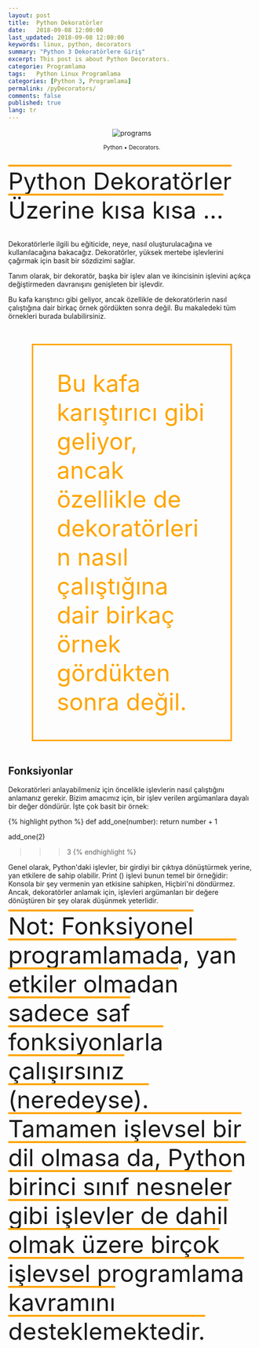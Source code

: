 ```yaml
---
layout: post
title:  Python Dekoratörler
date:   2018-09-08 12:00:00
last_updated: 2018-09-08 12:00:00
keywords: linux, python, decorators
summary: "Python 3 Dekoratörlere Giriş"
excerpt: This post is about Python Decorators.
categorie: Programlama
tags:   Python Linux Programlama
categories: [Python 3, Programlama]
permalink: /pyDecorators/
comments: false
published: true
lang: tr
---
```


<div class='pull-right alert alert-warning' style="margin: 15px; text-align: center;">
  <img src="{{ site.baseurl }}/images/Python-Decorators.png" alt="programs" class="resize" />
  <p><small>Python &bull; Decorators.</small></p>
</div> 
  
<style>
img.resize {
  max-width:100%;
  max-height:100%;
}
</style>

<br>

<div class="pop">Python Dekoratörler Üzerine kısa kısa ...</div> 

<br>

Dekoratörlerle ilgili bu eğiticide, neye, nasıl oluşturulacağına ve kullanılacağına bakacağız. Dekoratörler, yüksek mertebe işlevlerini çağırmak için basit bir sözdizimi sağlar. 

Tanım olarak, bir dekoratör, başka bir işlev alan ve ikincisinin işlevini açıkça değiştirmeden davranışını genişleten bir işlevdir. 

Bu kafa karıştırıcı gibi geliyor, ancak özellikle de dekoratörlerin nasıl çalıştığına dair birkaç örnek gördükten sonra değil. Bu makaledeki tüm örnekleri burada bulabilirsiniz.

<style>
	.box {
		color: orange;
		font-size: 5vw;
		padding: 5vw;
		margin: 5vw;
		border-style: solid;
	}
	.pop {
		font-size: 5vw;
		text-decoration: overline;
		text-decoration-color: orange;
	}
	.cok {
		background-color: gold;
		font-size: 5vw;
		padding: 10vw;
		margin: 5vw;
		border: solid;
	}
</style>

<div class="box">Bu kafa karıştırıcı gibi geliyor, ancak özellikle de dekoratörlerin nasıl çalıştığına dair birkaç örnek gördükten sonra değil.</div>

## Fonksiyonlar

Dekoratörleri anlayabilmeniz için öncelikle işlevlerin nasıl çalıştığını anlamanız gerekir. Bizim amacımız için, bir işlev verilen argümanlara dayalı bir değer döndürür. İşte çok basit bir örnek:

{% highlight python %}
def add_one(number):
     return number + 1

add_one(2)
>>> 3
{% endhighlight %}

Genel olarak, Python'daki işlevler, bir girdiyi bir çıktıya dönüştürmek yerine, yan etkilere de sahip olabilir. Print () işlevi bunun temel bir örneğidir: Konsola bir şey vermenin yan etkisine sahipken, Hiçbiri'ni döndürmez. Ancak, dekoratörler anlamak için, işlevleri argümanları bir değere dönüştüren bir şey olarak düşünmek yeterlidir.

<div class="pop">Not: Fonksiyonel programlamada, yan etkiler olmadan sadece saf fonksiyonlarla çalışırsınız (neredeyse). Tamamen işlevsel bir dil olmasa da, Python birinci sınıf nesneler gibi işlevler de dahil olmak üzere birçok işlevsel programlama kavramını desteklemektedir.</div>





